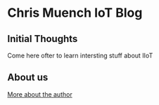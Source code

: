 # Chris Muench IoT Blog

## Initial Thoughts

Come here ofter to learn intersting stuff about IIoT

## About us
[More about the author](About.md)
